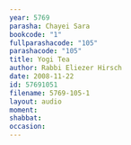 ```yaml
---
year: 5769
parasha: Chayei Sara
bookcode: "1"
fullparashacode: "105"
parashacode: "105"
title: Yogi Tea
author: Rabbi Eliezer Hirsch
date: 2008-11-22
id: 57691051
filename: 5769-105-1
layout: audio
moment: 
shabbat: 
occasion: 
---
```

